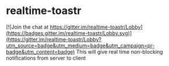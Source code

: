# realtime-toastr

[![Join the chat at https://gitter.im/realtime-toastr/Lobby](https://badges.gitter.im/realtime-toastr/Lobby.svg)](https://gitter.im/realtime-toastr/Lobby?utm_source=badge&utm_medium=badge&utm_campaign=pr-badge&utm_content=badge)
This will  give real time  non-blocking notifications from server to client
